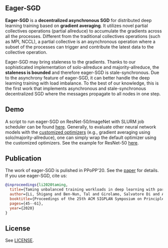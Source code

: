 Eager-SGD
---------

**Eager-SGD** is a **decentralized asynchronous SGD** for distributed deep learning training based on **gradient averaging**. It utilizes novel partial collectives operations (partial allreduce) to accumulate the gradients across all the processes. Different from the traditional collectives operations (such as MPI, NCCL), a partial collective is an asynchronous operation where a subset of the processes can trigger and contribute the latest data to the collective operation. 

Eager-SGD may bring staleness to the gradients. Thanks to our sophisticated implementation of solo-allreduce and majority-allreduce, the **staleness is bounded** and therefore eager-SGD is stale-synchronous. Due to the asynchrony feature of eager-SGD, it can better handle the deep learning training with load imbalance. To the best of our knowledge, this is the first work that implements asynchronous and stale-synchronous decentralized SGD where the messages propagate to all nodes in one step.

Demo
---------
A script to run eager-SGD on ResNet-50/ImageNet with SLURM job scheduler can be found [here](https://github.com/Shigangli/eager-SGD/blob/master/test-models/tf-models-r1.11/official/resnet/test_scripts_imagenet/daint_eagersgd_imagenet.sh).
Generally, to evaluate other neural network models with the [customized optimizers](https://github.com/Shigangli/eager-SGD/blob/master/test-models/tf-models-r1.11/official/utils/) (e.g., gradient averaging using solo/majority-allreduce), one can simply wrap the default optimizer using the customized optimizers. See the example for ResNet-50 [here](https://github.com/Shigangli/eager-SGD/blob/master/test-models/tf-models-r1.11/official/resnet/resnet_run_loop_solo_imagenet_300.py#L384).



Publication
-----------
The work of eager-SGD is pulished in PPoPP'20. See the [paper](https://shigangli.github.io/files/ppopp20-eager-SGD-paper.pdf) for details. If you use eager-SGD, cite us:
```bibtex
@inproceedings{li2020taming,
  title={Taming unbalanced training workloads in deep learning with partial collective operations},
  author={Li, Shigang and Ben-Nun, Tal and Girolamo, Salvatore Di and Alistarh, Dan and Hoefler, Torsten},
  booktitle={Proceedings of the 25th ACM SIGPLAN Symposium on Principles and Practice of Parallel Programming},
  pages={45--61},
  year={2020}
}
```

License
-------
See [LICENSE](LICENSE).
